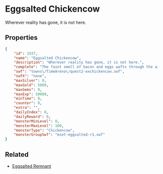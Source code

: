 # Eggsalted Chickencow

Wherever reality has gone, it is not here.

## Properties

```json
{
    "id": 1937,
    "name": "Eggsalted Chickencow",
    "description": "Wherever reality has gone, it is not here.",
    "complete": "The faint smell of bacon and eggs wafts through the air, the final lingering affronts to the stability of the fabric of the universe.",
    "swf": "towns\/TimeArena\/quest2-exchickencow.swf",
    "swfX": "none",
    "maxSilver": 0,
    "maxGold": 5000,
    "maxGems": 0,
    "maxExp": 50000,
    "minTime": 0,
    "counter": 0,
    "extra": "",
    "dailyIndex": 0,
    "dailyReward": 0,
    "monsterMinLevel": 0,
    "monsterMaxLevel": 100,
    "monsterType": "Chickencow",
    "monsterGroupSwf": "mset-eggsalted-r1.swf"
}
```

## Related

- [Eggsalted Remnant](../items/20869-eggsalted-remnant.md)

